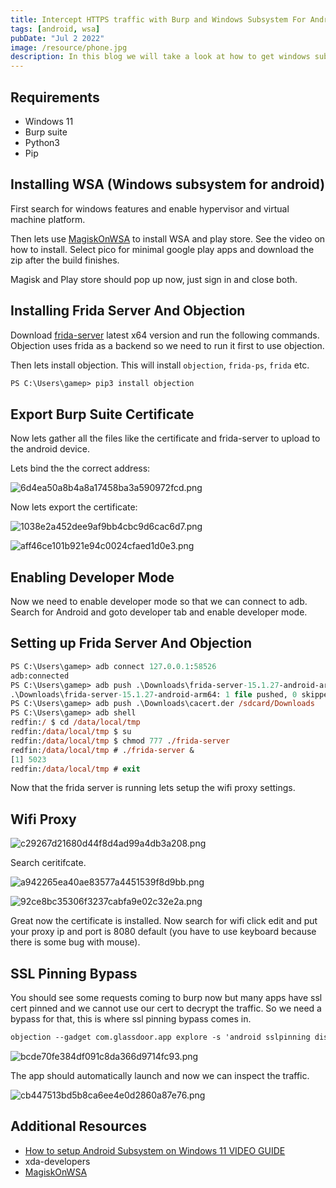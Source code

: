 ```yaml
---
title: Intercept HTTPS traffic with Burp and Windows Subsystem For Android
tags: [android, wsa]
pubDate: "Jul 2 2022"
image: /resource/phone.jpg
description: In this blog we will take a look at how to get windows subsystem for android to work with burp suite for bug bounties, etc. Earlier there was only one option which was to use Android Studio emulator with arm64 image. This method is faster, less system intensive and most apps just work.
---
```


## Requirements

- Windows 11
- Burp suite
- Python3
- Pip

## Installing WSA (Windows subsystem for android)

First search for windows features and enable hypervisor and virtual machine platform.

Then lets use [MagiskOnWSA](https://github.com/LSPosed/MagiskOnWSA) to install WSA and play store. See the video on how to install. Select pico for minimal google play apps and download the zip after the build finishes.

Magisk and Play store should pop up now, just sign in and close both.

## Installing Frida Server And Objection

Download [frida-server](https://github.com/frida/frida/releases) latest x64 version and run the following commands. Objection uses frida as a backend so we need to run it first to use objection.

Then lets install objection. This will install `objection`, `frida-ps`, `frida` etc.

```ps
PS C:\Users\gamep> pip3 install objection
```

## Export Burp Suite Certificate

Now lets gather all the files like the certificate and frida-server to upload to the android device.

Lets bind the the correct address:

![6d4ea50a8b4a8a17458ba3a590972fcd.png](/resource/68d28a40d7044623b1dfd6ff8cd2eeee.png)

Now lets export the certificate:

![1038e2a452dee9af9bb4cbc9d6cac6d7.png](/resource/a1791009564e4f8ea177408fef87a64f.png)

![aff46ce101b921e94c0024cfaed1d0e3.png](/resource/66b79207ef164f84825a4823ed7887b9.png)

## Enabling Developer Mode

Now we need to enable developer mode so that we can connect to adb. Search for Android and goto developer tab and enable developer mode.

## Setting up Frida Server And Objection

```ps
PS C:\Users\gamep> adb connect 127.0.0.1:58526
adb:connected
PS C:\Users\gamep> adb push .\Downloads\frida-server-15.1.27-android-arm64 /data/local/tmp/frida-server
.\Downloads\frida-server-15.1.27-android-arm64: 1 file pushed, 0 skipped. 51.8 MB/s (47172184 bytes in 0.869s)
PS C:\Users\gamep> adb push .\Downloads\cacert.der /sdcard/Downloads
PS C:\Users\gamep> adb shell
redfin:/ $ cd /data/local/tmp
redfin:/data/local/tmp $ su
redfin:/data/local/tmp $ chmod 777 ./frida-server
redfin:/data/local/tmp # ./frida-server &
[1] 5023
redfin:/data/local/tmp # exit
```

Now that the frida server is running lets setup the wifi proxy settings.

## Wifi Proxy

![c29267d21680d44f8d4ad99a4db3a208.png](/resource/aa8e4197e5c74d17928c7bdffc965393.png)

Search ceritifcate.

![a942265ea40ae83577a4451539f8d9bb.png](/resource/d954add652104bfea25924983594ea64.png)

![92ce8bc35306f3237cabfa9e02c32e2a.png](/resource/702f9306e11a4109a1844b22130daa2e.png)

Great now the certificate is installed. Now search for wifi click edit and put your proxy ip and port is 8080 default (you have to use keyboard because there is some bug with mouse).

## SSL Pinning Bypass

You should see some requests coming to burp now but many apps have ssl cert pinned and we cannot use our cert to decrypt the traffic. So we need a bypass for that, this is where ssl pinning bypass comes in.

```ps
objection --gadget com.glassdoor.app explore -s 'android sslpinning disable'
```

![bcde70fe384df091c8da366d9714fc93.png](/resource/a788924a30bb4fbda8a1ed4835c6361b.png)

The app should automatically launch and now we can inspect the traffic.

![cb447513bd5b8ca6ee4e0d2860a87e76.png](/resource/7679fc5ad6c5417886911ae825b95376.png)

## Additional Resources

- [How to setup Android Subsystem on Windows 11 VIDEO GUIDE](https://youtu.be/cOJbzmZTKvM)
- xda-developers
- [MagiskOnWSA](https://github.com/LSPosed/MagiskOnWSA)
